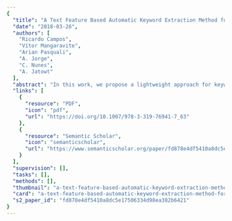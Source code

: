 ```yaml
---
{
  "title": "A Text Feature Based Automatic Keyword Extraction Method for Single Documents",
  "date": "2018-03-26",
  "authors": [
    "Ricardo Campos",
    "Vítor Mangaravite",
    "Arian Pasquali",
    "A. Jorge",
    "C. Nunes",
    "A. Jatowt"
  ],
  "abstract": "In this work, we propose a lightweight approach for keyword extraction and ranking based on an unsupervised methodology to select the most important keywords of a single document. To understand the merits of our proposal, we compare it against RAKE, TextRank and SingleRank methods (three well-known unsupervised approaches) and the baseline TF.IDF, over four different collections to illustrate the generality of our approach. The experimental results suggest that extracting keywords from documents using our method results in a superior effectiveness when compared to similar approaches.",
  "links": [
    {
      "resource": "PDF",
      "icon": "pdf",
      "url": "https://doi.org/10.1007/978-3-319-76941-7_63"
    },
    {
      "resource": "Semantic Scholar",
      "icon": "semanticscholar",
      "url": "https://www.semanticscholar.org/paper/fd878e4df5410a8dc5e17506334d98ea382b6421"
    }
  ],
  "supervision": [],
  "tasks": [],
  "methods": [],
  "thumbnail": "a-text-feature-based-automatic-keyword-extraction-method-for-single-documents-thumb.jpg",
  "card": "a-text-feature-based-automatic-keyword-extraction-method-for-single-documents-card.jpg",
  "s2_paper_id": "fd878e4df5410a8dc5e17506334d98ea382b6421"
}
---
```


